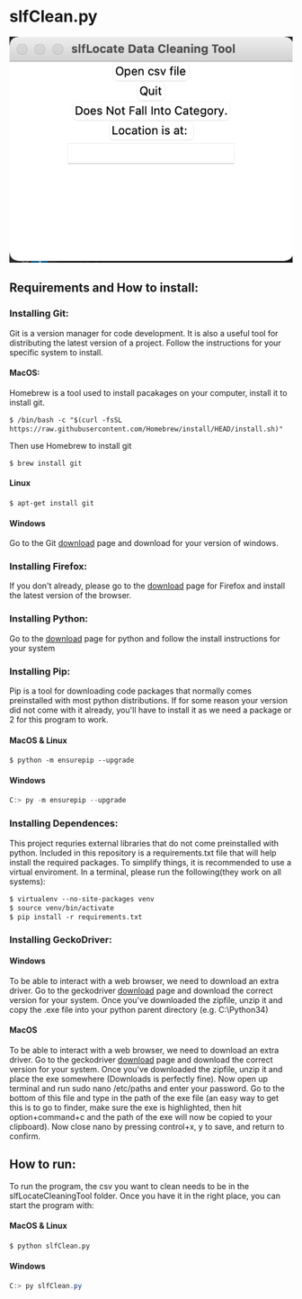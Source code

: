 # slfClean.py
![dashexample](/img/pic2.png)
## Requirements and How to install:

### Installing Git:
Git is a version manager for code development. It is also a useful tool for distributing the latest version of a project. Follow the instructions for your specific system to install.

#### MacOS:
Homebrew is a tool used to install pacakages on your computer, install it to install git.
```shell
$ /bin/bash -c "$(curl -fsSL https://raw.githubusercontent.com/Homebrew/install/HEAD/install.sh)"
```
Then use Homebrew to install git
```shell
$ brew install git
```

#### Linux
```shell
$ apt-get install git
```

#### Windows
Go to the Git [download](https://git-scm.com/download/win) page and download for your version of windows.

### Installing Firefox:
If you don't already, please go to the [download](https://www.mozilla.org/en-US/firefox/new/) page for Firefox and install the latest version of the browser.

### Installing Python:
Go to the [download](https://www.python.org/downloads/) page for python and follow the install instructions for your system

### Installing Pip:
Pip is a tool for downloading code packages that normally comes preinstalled with most python distributions. If for some reason your version did not come with it already, you'll have to install it as we need a package or 2 for this program to work.

#### MacOS & Linux
```shell
$ python -m ensurepip --upgrade
```

#### Windows
```powershell
C:> py -m ensurepip --upgrade
```

### Installing Dependences:
This project requries external libraries that do not come preinstalled with python. Included in this repository is a requirements.txt file that will help install the required packages. To simplify things, it is recommended to use a virtual enviroment. In a terminal, please run the following(they work on all systems):
```shell
$ virtualenv --no-site-packages venv
$ source venv/bin/activate
$ pip install -r requirements.txt
```

### Installing GeckoDriver:
#### Windows 
To be able to interact with a web browser, we need to download an extra driver. Go to the geckodriver [download](https://github.com/mozilla/geckodriver/releases) page and download the correct version for your system. Once you've downloaded the zipfile, unzip it and copy the .exe file into your python parent directory (e.g. C:\\Python34)
#### MacOS
To be able to interact with a web browser, we need to download an extra driver. Go to the geckodriver [download](https://github.com/mozilla/geckodriver/releases) page and download the correct version for your system. Once you've downloaded the zipfile, unzip it and place the exe somewhere (Downloads is perfectly fine). Now open up terminal and run sudo nano /etc/paths and enter your password. Go to the bottom of this file and type in the path of the exe file (an easy way to get this is to go to finder, make sure the exe is highlighted, then hit option+command+c and the path of the exe will now be copied to your clipboard). Now close nano by pressing control+x, y to save, and return to confirm.

## How to run:
To run the program, the csv you want to clean needs to be in the slfLocateCleaningTool folder. Once you have it in the right place, you can start the program with:

#### MacOS & Linux
```shell
$ python slfClean.py
```

#### Windows
```powershell
C:> py slfClean.py
```

